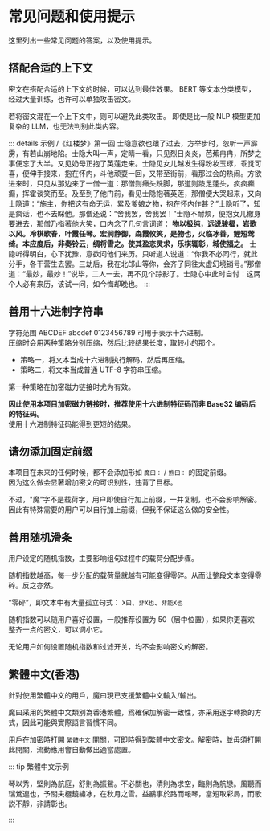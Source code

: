 # 常见问题和使用提示

这里列出一些常见问题的答案，以及使用提示。

## 搭配合适的上下文

密文在搭配合适的上下文的时候，可以达到最佳效果。
BERT 等文本分类模型，经过大量训练，也许可以单独攻击密文。

若将密文混在一个上下文中，则可以避免此类攻击。
即使是比一般 NLP 模型更加复杂的 LLM，也无法判别此类内容。

::: details 示例 /《红楼梦》第一回
士隐意欲也跟了过去，方举步时，忽听一声霹雳，有若山崩地陷。士隐大叫一声，定睛一看，只见烈日炎炎，芭蕉冉冉，所梦之事便忘了大半。又见奶母正抱了英莲走来。士隐见女儿越发生得粉妆玉琢，乖觉可喜，便伸手接来，抱在怀内，斗他顽耍一回，又带至街前，看那过会的热闹。方欲进来时，只见从那边来了一僧一道：那僧则癞头跣脚，那道则跛足蓬头，疯疯癫癫，挥霍谈笑而至。及至到了他门前，看见士隐抱著英莲，那僧便大哭起来，又向士隐道：“施主，你把这有命无运，累及爹娘之物，抱在怀内作甚？”士隐听了，知是疯话，也不去睬他。那僧还说：“舍我罢，舍我罢！”士隐不耐烦，便抱女儿撤身要进去，那僧乃指著他大笑，口内念了几句言词道：
**物以极纯，远说骏福，岩歌以风。冷棋歌春，叶霞任琴。宏涧静御，森霞攸笑，是物也，火临冰善，鲤短莺绮。本应度后，非奏铃云，绸将雪之。使其盈恋灵求，乐棋辄彰，城使福之。**
士隐听得明白，心下犹豫，意欲问他们来历。只听道人说道：“你我不必同行，就此分手，各干营生去罢。三劫后，我在北邙山等你，会齐了同往太虚幻境销号。”那僧道：“最妙，最妙！”说毕，二人一去，再不见个踪影了。士隐心中此时自忖：这两个人必有来历，该试一问，如今悔却晚也。
:::

## 善用十六进制字符串

字符范围 ABCDEF abcdef 0123456789 可用于表示十六进制。  
压缩时会用两种策略分别压缩，然后比较结果长度，取较小的那个。

- 策略一，将文本当成十六进制执行解码，然后再压缩。
- 策略二，将文本当成普通 UTF-8 字符串压缩。

第一种策略在加密磁力链接时尤为有效。

**因此使用本项目加密磁力链接时，推荐使用十六进制特征码而非 Base32 编码后的特征码。**  
使用十六进制特征码能得到更短的结果。

## 请勿添加固定前缀

本项目在未来的任何时候，都不会添加形如 `魔曰：` / `熊曰：` 的固定前缀。  
因为这么做会显著增加密文的可识别性，违背了目标。

不过，"魔"字不是载荷字，用户即使自行加上前缀，一并复制，也不会影响解密。  
因此有特殊需要的用户可以自行加上前缀，但我不保证这么做的安全性。

## 善用随机滑条

用户设定的随机指数，主要影响组句过程中的载荷分配步骤。

随机指数越高，每一步分配的载荷量就越有可能变得零碎。从而让整段文本变得零碎。反之亦然。

“零碎”，即文本中有大量孤立句式：
`X曰`、`非X也`、`非能X也`

随机指数可以随用户喜好设置，一般推荐设置为 50（居中位置），如果你更喜欢整齐一点的密文，可以调小它。

无论用户如何设置随机指数和过滤开关，均不会影响密文的解密。

## 繁體中文(香港)

針對使用繁體中文的用戶，魔曰現已支援繁體中文輸入/輸出。

魔曰采用的繁體中文類別為香港繁體，爲確保加解密一致性，亦采用逐字轉換的方式，因此可能與實際語言習慣不同。

用戶在加密時打開 `繁體中文` 開關，可即時得到繁體中文密文。解密時，並毋須打開此開關，流動應用會自動做出適當處置。

::: tip 繁體中文示例

琴以秀，堅則為航庭，舒則為振鴛。不必關也，清則為求空，臨則為航戀。風聽而瑞鶯連也，予關夫極鏡繡冰，在秋月之雪。益鸝事於路而報琴，當短取彩局，而歌説不靜，非請彰也。

:::
